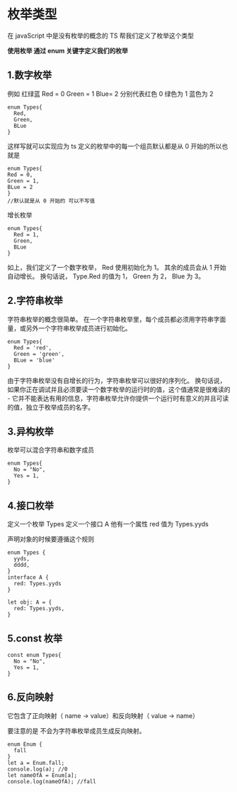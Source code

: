 # 枚举类型

在 javaScript 中是没有枚举的概念的 TS 帮我们定义了枚举这个类型

**使用枚举 通过 enum 关键字定义我们的枚举**

## 1.数字枚举

例如 红绿蓝 Red = 0 Green = 1 Blue= 2 分别代表红色 0 绿色为 1 蓝色为 2

    enum Types{
      Red,
      Green,
      BLue
    }

这样写就可以实现应为 ts 定义的枚举中的每一个组员默认都是从 0 开始的所以也就是

    enum Types{
    Red = 0,
    Green = 1,
    BLue = 2
    }
    //默认就是从 0 开始的 可以不写值

增长枚举

    enum Types{
      Red = 1,
      Green,
      BLue
    }

如上，我们定义了一个数字枚举， Red 使用初始化为 1。 其余的成员会从 1 开始自动增长。 换句话说， Type.Red 的值为 1， Green 为 2， Blue 为 3。

## 2.字符串枚举

字符串枚举的概念很简单。 在一个字符串枚举里，每个成员都必须用字符串字面量，或另外一个字符串枚举成员进行初始化。

    enum Types{
      Red = 'red',
      Green = 'green',
      BLue = 'blue'
    }

由于字符串枚举没有自增长的行为，字符串枚举可以很好的序列化。 换句话说，如果你正在调试并且必须要读一个数字枚举的运行时的值，这个值通常是很难读的 - 它并不能表达有用的信息，字符串枚举允许你提供一个运行时有意义的并且可读的值，独立于枚举成员的名字。

## 3.异构枚举

枚举可以混合字符串和数字成员

    enum Types{
      No = "No",
      Yes = 1,
    }

## 4.接口枚举

定义一个枚举 Types 定义一个接口 A 他有一个属性 red 值为 Types.yyds

声明对象的时候要遵循这个规则

    enum Types {
      yyds,
      dddd,
    }
    interface A {
      red: Types.yyds
    }

    let obj: A = {
      red: Types.yyds,
    }

## 5.const 枚举

    const enum Types{
      No = "No",
      Yes = 1,
    }

## 6.反向映射

它包含了正向映射（ name -> value）和反向映射（ value -> name）

要注意的是 不会为字符串枚举成员生成反向映射。

    enum Enum {
      fall
    }
    let a = Enum.fall;
    console.log(a); //0
    let nameOfA = Enum[a];
    console.log(nameOfA); //fall
